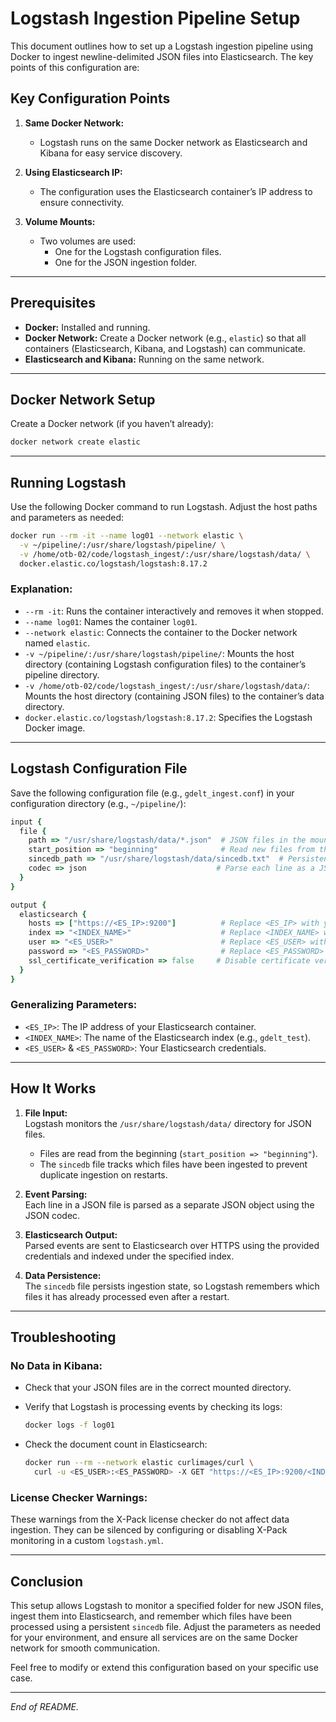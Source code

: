 # Logstash Ingestion Pipeline Setup

This document outlines how to set up a Logstash ingestion pipeline using Docker to ingest newline-delimited JSON files into Elasticsearch. The key points of this configuration are:

## Key Configuration Points

1. **Same Docker Network:**
   - Logstash runs on the same Docker network as Elasticsearch and Kibana for easy service discovery.

2. **Using Elasticsearch IP:**
   - The configuration uses the Elasticsearch container’s IP address to ensure connectivity.

3. **Volume Mounts:**
   - Two volumes are used:
     - One for the Logstash configuration files.
     - One for the JSON ingestion folder.

---

## Prerequisites

- **Docker:** Installed and running.
- **Docker Network:** Create a Docker network (e.g., `elastic`) so that all containers (Elasticsearch, Kibana, and Logstash) can communicate.
- **Elasticsearch and Kibana:** Running on the same network.

---

## Docker Network Setup

Create a Docker network (if you haven’t already):

```bash
docker network create elastic
```

---

## Running Logstash

Use the following Docker command to run Logstash. Adjust the host paths and parameters as needed:

```bash
docker run --rm -it --name log01 --network elastic \
  -v ~/pipeline/:/usr/share/logstash/pipeline/ \
  -v /home/otb-02/code/logstash_ingest/:/usr/share/logstash/data/ \
  docker.elastic.co/logstash/logstash:8.17.2
```

### Explanation:

- `--rm -it`: Runs the container interactively and removes it when stopped.
- `--name log01`: Names the container `log01`.
- `--network elastic`: Connects the container to the Docker network named `elastic`.
- `-v ~/pipeline/:/usr/share/logstash/pipeline/`: Mounts the host directory (containing Logstash configuration files) to the container’s pipeline directory.
- `-v /home/otb-02/code/logstash_ingest/:/usr/share/logstash/data/`: Mounts the host directory (containing JSON files) to the container’s data directory.
- `docker.elastic.co/logstash/logstash:8.17.2`: Specifies the Logstash Docker image.

---

## Logstash Configuration File

Save the following configuration file (e.g., `gdelt_ingest.conf`) in your configuration directory (e.g., `~/pipeline/`):

```ruby
input {
  file {
    path => "/usr/share/logstash/data/*.json"  # JSON files in the mounted ingestion folder
    start_position => "beginning"              # Read new files from the beginning
    sincedb_path => "/usr/share/logstash/data/sincedb.txt"  # Persistent file to remember ingestion state
    codec => json                             # Parse each line as a JSON object
  }
}

output {
  elasticsearch {
    hosts => ["https://<ES_IP>:9200"]          # Replace <ES_IP> with your Elasticsearch container's IP (e.g., 172.20.0.2)
    index => "<INDEX_NAME>"                    # Replace <INDEX_NAME> with your desired index name (e.g., gdelt_test)
    user => "<ES_USER>"                        # Replace <ES_USER> with your Elasticsearch username (e.g., elastic)
    password => "<ES_PASSWORD>"                # Replace <ES_PASSWORD> with your Elasticsearch password
    ssl_certificate_verification => false     # Disable certificate verification (for self-signed certs)
  }
}
```

### Generalizing Parameters:

- `<ES_IP>`: The IP address of your Elasticsearch container.
- `<INDEX_NAME>`: The name of the Elasticsearch index (e.g., `gdelt_test`).
- `<ES_USER>` & `<ES_PASSWORD>`: Your Elasticsearch credentials.

---

## How It Works

1. **File Input:**  
   Logstash monitors the `/usr/share/logstash/data/` directory for JSON files.
   - Files are read from the beginning (`start_position => "beginning"`).
   - The `sincedb` file tracks which files have been ingested to prevent duplicate ingestion on restarts.

2. **Event Parsing:**  
   Each line in a JSON file is parsed as a separate JSON object using the JSON codec.

3. **Elasticsearch Output:**  
   Parsed events are sent to Elasticsearch over HTTPS using the provided credentials and indexed under the specified index.

4. **Data Persistence:**  
   The `sincedb` file persists ingestion state, so Logstash remembers which files it has already processed even after a restart.

---

## Troubleshooting

### No Data in Kibana:

- Check that your JSON files are in the correct mounted directory.
- Verify that Logstash is processing events by checking its logs:

  ```bash
  docker logs -f log01
  ```

- Check the document count in Elasticsearch:

  ```bash
  docker run --rm --network elastic curlimages/curl \
    curl -u <ES_USER>:<ES_PASSWORD> -X GET "https://<ES_IP>:9200/<INDEX_NAME>/_count" -k
  ```

### License Checker Warnings:

These warnings from the X-Pack license checker do not affect data ingestion. They can be silenced by configuring or disabling X-Pack monitoring in a custom `logstash.yml`.

---

## Conclusion

This setup allows Logstash to monitor a specified folder for new JSON files, ingest them into Elasticsearch, and remember which files have been processed using a persistent `sincedb` file. Adjust the parameters as needed for your environment, and ensure all services are on the same Docker network for smooth communication.

Feel free to modify or extend this configuration based on your specific use case.

---

_End of README._

